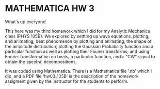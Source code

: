 # MATHEMATICA HW 3

What's up everyone!

This here was my third homework which I did for my Analytic Mechanics class (PHYS 105B). We explored by settting up wave equations, plotting, and animating; beat phenomenon by plotting and animating; the shape of the amplitude distribution; plotting the Gaussian Probability function and a particular function as well as plotting their Fourier transforms; and using Fourier transformation on beats, a particular function, and a "CW" signal to obtain the spectral decompositions.

It was coded using Mathematica. There is a Mathematica file '.nb' which I did, and a PDF file 'hw03_105B' is the description of the homework assigment given by the instructor for the students to perform.
